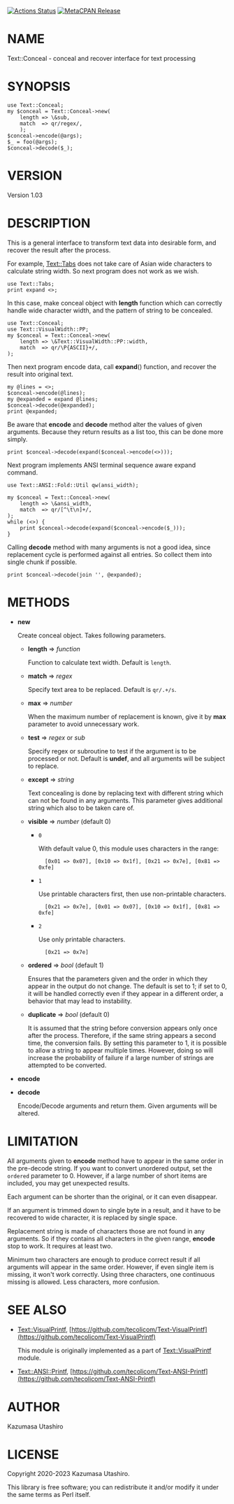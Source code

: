 [![Actions Status](https://github.com/tecolicom/Text-Conceal/workflows/test/badge.svg)](https://github.com/tecolicom/Text-Conceal/actions) [![MetaCPAN Release](https://badge.fury.io/pl/Text-Conceal.svg)](https://metacpan.org/release/Text-Conceal)
# NAME

Text::Conceal - conceal and recover interface for text processing

# SYNOPSIS

    use Text::Conceal;
    my $conceal = Text::Conceal->new(
        length => \&sub,
        match  => qr/regex/,
        );
    $conceal->encode(@args);
    $_ = foo(@args);
    $conceal->decode($_);

# VERSION

Version 1.03

# DESCRIPTION

This is a general interface to transform text data into desirable
form, and recover the result after the process.

For example, [Text::Tabs](https://metacpan.org/pod/Text%3A%3ATabs) does not take care of Asian wide characters
to calculate string width.  So next program does not work as we wish.

    use Text::Tabs;
    print expand <>;

In this case, make conceal object with **length** function which can
correctly handle wide character width, and the pattern of string to be
concealed.

    use Text::Conceal;
    use Text::VisualWidth::PP;
    my $conceal = Text::Conceal->new(
        length => \&Text::VisualWidth::PP::width,
        match  => qr/\P{ASCII}+/,
    );

Then next program encode data, call **expand**() function, and recover
the result into original text.

    my @lines = <>;
    $conceal->encode(@lines);
    my @expanded = expand @lines;
    $conceal->decode(@expanded);
    print @expanded;

Be aware that **encode** and **decode** method alter the values of given
arguments.  Because they return results as a list too, this can be
done more simply.

    print $conceal->decode(expand($conceal->encode(<>)));

Next program implements ANSI terminal sequence aware expand command.

    use Text::ANSI::Fold::Util qw(ansi_width);

    my $conceal = Text::Conceal->new(
        length => \&ansi_width,
        match  => qr/[^\t\n]+/,
    );
    while (<>) {
        print $conceal->decode(expand($conceal->encode($_)));
    }

Calling **decode** method with many arguments is not a good idea, since
replacement cycle is performed against all entries.  So collect them
into single chunk if possible.

    print $conceal->decode(join '', @expanded);

# METHODS

- **new**

    Create conceal object.  Takes following parameters.

    - **length** => _function_

        Function to calculate text width.  Default is `length`.

    - **match** => _regex_

        Specify text area to be replaced.  Default is `qr/.+/s`.

    - **max** => _number_

        When the maximum number of replacement is known, give it by **max**
        parameter to avoid unnecessary work.

    - **test** => _regex_ or _sub_

        Specify regex or subroutine to test if the argument is to be processed
        or not.  Default is **undef**, and all arguments will be subject to
        replace.

    - **except** => _string_

        Text concealing is done by replacing text with different string which
        can not be found in any arguments.  This parameter gives additional
        string which also to be taken care of.

    - **visible** => _number_ (default 0)
        - `0`

            With default value 0, this module uses characters in the range:

                [0x01 => 0x07], [0x10 => 0x1f], [0x21 => 0x7e], [0x81 => 0xfe]

        - `1`

            Use printable characters first, then use non-printable characters.

                [0x21 => 0x7e], [0x01 => 0x07], [0x10 => 0x1f], [0x81 => 0xfe]

        - `2`

            Use only printable characters.

                [0x21 => 0x7e]
    - **ordered** => _bool_ (default 1)

        Ensures that the parameters given and the order in which they appear in 
        the output do not change. The default is set to 1; if set to 0, it will 
        be handled correctly even if they appear in a different order, a 
        behavior that may lead to instability.

    - **duplicate** => _bool_ (default 0)

        It is assumed that the string before conversion appears only once
        after the process. Therefore, if the same string appears a second
        time, the conversion fails. By setting this parameter to 1, it is
        possible to allow a string to appear multiple times. However, doing so
        will increase the probability of failure if a large number of strings
        are attempted to be converted.

- **encode**
- **decode**

    Encode/Decode arguments and return them.  Given arguments will be
    altered.

# LIMITATION

All arguments given to **encode** method have to appear in the same
order in the pre-decode string.  If you want to convert unordered
output, set the `ordered` parameter to 0.  However, if a large number
of short items are included, you may get unexpected results.

Each argument can be shorter than the original, or it can even
disappear.

If an argument is trimmed down to single byte in a result, and it have
to be recovered to wide character, it is replaced by single space.

Replacement string is made of characters those are not found in any
arguments.  So if they contains all characters in the given range,
**encode** stop to work.  It requires at least two.

Minimum two characters are enough to produce correct result if all
arguments will appear in the same order.  However, if even single item
is missing, it won't work correctly.  Using three characters, one
continuous missing is allowed.  Less characters, more confusion.

# SEE ALSO

- [Text::VisualPrintf](https://metacpan.org/pod/Text%3A%3AVisualPrintf), [https://github.com/tecolicom/Text-VisualPrintf](https://github.com/tecolicom/Text-VisualPrintf)

    This module is originally implemented as a part of
    [Text::VisualPrintf](https://metacpan.org/pod/Text%3A%3AVisualPrintf) module.

- [Text::ANSI::Printf](https://metacpan.org/pod/Text%3A%3AANSI%3A%3APrintf), [https://github.com/tecolicom/Text-ANSI-Printf](https://github.com/tecolicom/Text-ANSI-Printf)

# AUTHOR

Kazumasa Utashiro

# LICENSE

Copyright 2020-2023 Kazumasa Utashiro.

This library is free software; you can redistribute it and/or modify
it under the same terms as Perl itself.
